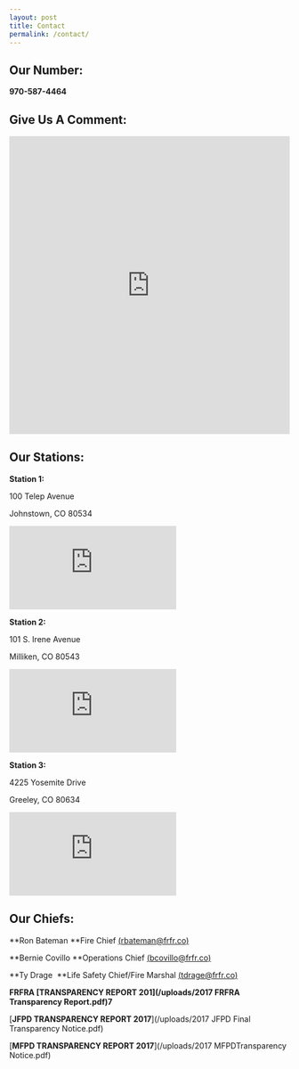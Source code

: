```yaml
---
layout: post
title: Contact
permalink: /contact/
---
```



## Our Number:

**970-587-4464**

## Give Us A Comment:

<div id="wufoo-z6pl7to0reuswt"><iframe id="wufooFormz6pl7to0reuswt" class="wufoo-form-container" height="535" allowtransparency="true" frameborder="0" scrolling="no" style="width:100%;border:none" src="https://frfr.wufoo.com/embed/z6pl7to0reuswt/def/embedKey=z6pl7to0reuswt876478&amp;entsource=&amp;referrer=&amp;header=hide">&amp;amp;lt;a href="https://frfr.wufoo.com/forms/z6pl7to0reuswt/" title="html form"&amp;amp;gt;Fill out my Wufoo form!&amp;amp;lt;/a&amp;amp;gt;</iframe></div>

<script type="text/javascript">var z6pl7to0reuswt;(function(d, t) {
var s = d.createElement(t), options = {
'userName':'frfr',
'formHash':'z6pl7to0reuswt',
'autoResize':true,
'height':'577',
'async':true,
'host':'wufoo.com',
'header':'hide',
'ssl':true};
s.src = ('https:' == d.location.protocol ? 'https://' : 'http://') + 'www.wufoo.com/scripts/embed/form.js';
s.onload = s.onreadystatechange = function() {
var rs = this.readyState; if (rs) if (rs != 'complete') if (rs != 'loaded') return;
try { z6pl7to0reuswt = new WufooForm();z6pl7to0reuswt.initialize(options);z6pl7to0reuswt.display(); } catch (e) {}};
var scr = d.getElementsByTagName(t)[0], par = scr.parentNode; par.insertBefore(s, scr);
})(document, 'script');</script>

## Our Stations:

<div class="clearfix stations" itemscope=""><p itemprop="name"><b>Station 1:</b></p><p itemprop="location">100 Telep Avenue</p><p itemprop="location">Johnstown, CO 80534</p><iframe src="https://www.google.com/maps/embed?pb=!1m18!1m12!1m3!1d3041.2668096513!2d-104.92431719999999!3d40.3364269!2m3!1f0!2f0!3f0!3m2!1i1024!2i768!4f13.1!3m3!1m2!1s0x876ea99057de9c05%3A0x4192caafa62548cf!2s100+Telep+Ave%2C+Johnstown%2C+CO+80534!5e0!3m2!1sen!2sus!4v1440607173950" frameborder="0" allowfullscreen="" style="border: 0px currentColor; border-image: none;" itemprop="map"></iframe></div>

<div class="clearfix stations" itemscope=""><p itemprop="name"><b>Station 2:</b></p><p itemprop="location">101 S. Irene Avenue</p><p itemprop="location">Milliken, CO 80543</p><iframe src="https://www.google.com/maps/embed?pb=!1m18!1m12!1m3!1d3041.570316509784!2d-104.8583295!3d40.3296928!2m3!1f0!2f0!3f0!3m2!1i1024!2i768!4f13.1!3m3!1m2!1s0x876ea811cb0b10e7%3A0x6abb98657f0277e0!2s101+S+Irene+Ave%2C+Milliken%2C+CO+80543!5e0!3m2!1sen!2sus!4v1440607350479" frameborder="0" allowfullscreen="" style="border: 0px currentColor; border-image: none;" itemprop="map"></iframe></div>

<div class="clearfix stations" itemscope=""><p itemprop="name"><b>Station 3:</b></p><p itemprop="location">4225 Yosemite Drive</p><p itemprop="location">Greeley, CO 80634</p><iframe src="https://www.google.com/maps/embed?pb=!1m18!1m12!1m3!1d3040.000101712909!2d-104.74847779999999!3d40.3645221!2m3!1f0!2f0!3f0!3m2!1i1024!2i768!4f13.1!3m3!1m2!1s0x876ea0d3a53e8325%3A0x825829d917a000a4!2s4225+Yosemite+Dr%2C+Greeley%2C+CO+80634!5e0!3m2!1sen!2sus!4v1440607397152" frameborder="0" allowfullscreen="" style="border: 0px currentColor; border-image: none;" itemprop="map"></iframe></div>

## Our Chiefs:

**Ron Bateman&nbsp;**Fire Chief [(rbateman@frfr.co)](mailto:rbateman@frfr.co)

**Bernie Covillo&nbsp;**Operations Chief [(bcovillo@frfr.co)](mailto:bcovillo@frfr.co)

**Ty Drage &nbsp;**Life Safety Chief/Fire Marshal [(tdrage@frfr.co)](javascript:void(location.href='mailto:'+String.fromCharCode(116,100,114,97,103,101,64,102,114,102,114,46,99,111)))

**FRFRA&nbsp;[TRANSPARENCY REPORT 201](/uploads/2017 FRFRA Transparency Report.pdf)7**

[**JFPD TRANSPARENCY REPORT 2017**](/uploads/2017 JFPD Final Transparency Notice.pdf)

[**MFPD TRANSPARENCY REPORT 2017**](/uploads/2017 MFPDTransparency Notice.pdf)